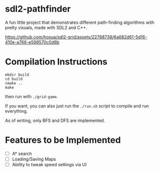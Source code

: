 # sdl2-pathfinder

A fun little project that demonstrates different path-finding algorithms with pretty visuals, made with SDL2 and C++.

https://github.com/hosua/sdl2-grid/assets/22788738/6a682d61-5d16-410e-a766-e598570c0d8b

# Compilation Instructions
```
mkdir build
cd build
cmake ..
make
```
then run with `./grid-game`.

If you want, you can also just run the `./run.sh` script to compile and run everything.

As of writing, only BFS and DFS are implemented.

# Features to be Implemented
- [ ] A* search 
- [ ] Loading/Saving Maps
- [ ] Ability to tweak speed settings via UI
